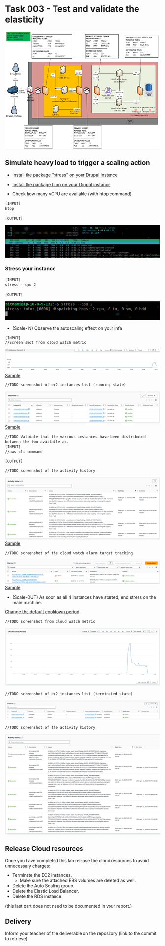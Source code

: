 # Task 003 - Test and validate the elasticity

![Schema](./img/CLD_AWS_INFA.PNG)


## Simulate heavy load to trigger a scaling action

* [Install the package "stress" on your Drupal instance](https://www.geeksforgeeks.org/linux-stress-command-with-examples/)

* [Install the package htop on your Drupal instance](https://www.geeksforgeeks.org/htop-command-in-linux-with-examples/)

* Check how many vCPU are available (with htop command)

```
[INPUT]
htop

[OUTPUT]
```
![1](./img/1.png)


### Stress your instance

```
[INPUT]
stress --cpu 2

[OUTPUT]
```
![2](./img/2.png)


* (Scale-IN) Observe the autoscaling effect on your infa


```
[INPUT]
//Screen shot from cloud watch metric
```
![3](./img/3.png)
[Sample](./img/CLD_AWS_CLOUDWATCH_CPU_METRICS.PNG)

```
//TODO screenshot of ec2 instances list (running state)
```
![5](./img/5.png)
[Sample](./img/CLD_AWS_EC2_LIST.PNG)

```
//TODO Validate that the various instances have been distributed between the two available az.
[INPUT]
//aws cli command

[OUTPUT]
```



```
//TODO screenshot of the activity history
```
![4](./img/4.png)
[Sample](./img/CLD_AWS_ASG_ACTIVITY_HISTORY.PNG)

```
//TODO screenshot of the cloud watch alarm target tracking
```
![6](./img/6.png)
[Sample](./img/CLD_AWS_CLOUDWATCH_ALARMHIGH_STATS.PNG)


* (Scale-OUT) As soon as all 4 instances have started, end stress on the main machine.

[Change the default cooldown period](https://docs.aws.amazon.com/autoscaling/ec2/userguide/ec2-auto-scaling-scaling-cooldowns.html)

```
//TODO screenshot from cloud watch metric
```
![7](./img/7.png)

```
//TODO screenshot of ec2 instances list (terminated state)
```
![8](./img/8.png)
```
//TODO screenshot of the activity history
```
![9](./img/9.png)
## Release Cloud resources

Once you have completed this lab release the cloud resources to avoid
unnecessary charges:

* Terminate the EC2 instances.
    * Make sure the attached EBS volumes are deleted as well.
* Delete the Auto Scaling group.
* Delete the Elastic Load Balancer.
* Delete the RDS instance.

(this last part does not need to be documented in your report.)

## Delivery

Inform your teacher of the deliverable on the repository (link to the commit to retrieve)
